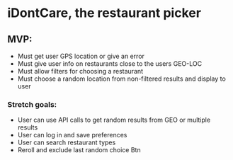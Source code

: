# iDontCare, the restaurant picker

## MVP:

- Must get user GPS location or give an error
- Must give user info on restaurants close to the users GEO-LOC
- Must allow filters for choosing a restaurant
- Must choose a random location from non-filtered results and display to user

### Stretch goals:

- User can use API calls to get random results from GEO or multiple results
- User can log in and save preferences
- User can search restaurant types
- Reroll and exclude last random choice Btn
